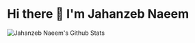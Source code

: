 # Hi there 👋 I'm Jahanzeb Naeem

<!--
**jahanzebnaeem/jahanzebnaeem** is a ✨ _special_ ✨ repository because its `README.md` (this file) appears on your GitHub profile.

Here are some ideas to get you started:

- 🔭 I’m currently working on ...
- 🌱 I’m currently learning ...
- 👯 I’m looking to collaborate on ...
- 🤔 I’m looking for help with ...
- 💬 Ask me about ...
- 📫 How to reach me: ...
- 😄 Pronouns: ...
- ⚡ Fun fact: ...
-->


<img align="left" alt="Jahanzeb Naeem's Github Stats" src="https://github-readme-stats.jahanzebnaeem.vercel.app/api?username=jahanzebnaeem&show_icons=true&theme=radical" />
